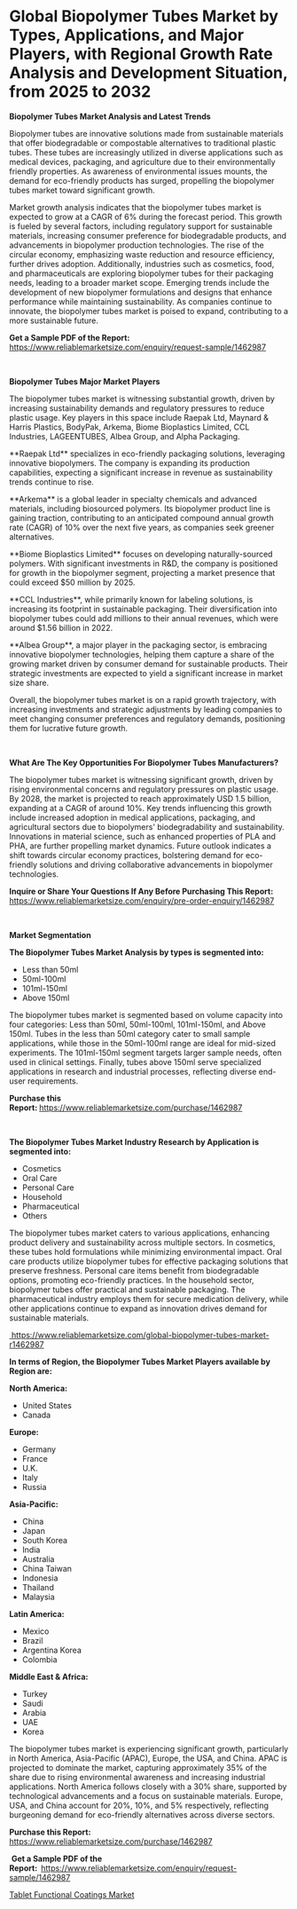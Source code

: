 <p><h1>Global Biopolymer Tubes Market by Types, Applications, and Major Players, with Regional Growth Rate Analysis and Development Situation, from 2025 to 2032</h1></p><p><strong>Biopolymer Tubes Market Analysis and Latest Trends</strong></p>
<p><p>Biopolymer tubes are innovative solutions made from sustainable materials that offer biodegradable or compostable alternatives to traditional plastic tubes. These tubes are increasingly utilized in diverse applications such as medical devices, packaging, and agriculture due to their environmentally friendly properties. As awareness of environmental issues mounts, the demand for eco-friendly products has surged, propelling the biopolymer tubes market toward significant growth.</p><p>Market growth analysis indicates that the biopolymer tubes market is expected to grow at a CAGR of 6% during the forecast period. This growth is fueled by several factors, including regulatory support for sustainable materials, increasing consumer preference for biodegradable products, and advancements in biopolymer production technologies. The rise of the circular economy, emphasizing waste reduction and resource efficiency, further drives adoption. Additionally, industries such as cosmetics, food, and pharmaceuticals are exploring biopolymer tubes for their packaging needs, leading to a broader market scope. Emerging trends include the development of new biopolymer formulations and designs that enhance performance while maintaining sustainability. As companies continue to innovate, the biopolymer tubes market is poised to expand, contributing to a more sustainable future.</p></p>
<p><strong>Get a Sample PDF of the Report:&nbsp;</strong> <a href="https://www.reliablemarketsize.com/enquiry/request-sample/1462987?utm_campaign=2186&utm_medium=2&utm_source=Github&utm_content=ia&utm_term=03022025&utm_id=biopolymer-tubes">https://www.reliablemarketsize.com/enquiry/request-sample/1462987</a></p>
<p>&nbsp;</p>
<p><strong>Biopolymer Tubes Major Market Players</strong></p>
<p><p>The biopolymer tubes market is witnessing substantial growth, driven by increasing sustainability demands and regulatory pressures to reduce plastic usage. Key players in this space include Raepak Ltd, Maynard & Harris Plastics, BodyPak, Arkema, Biome Bioplastics Limited, CCL Industries, LAGEENTUBES, Albea Group, and Alpha Packaging.</p><p>**Raepak Ltd** specializes in eco-friendly packaging solutions, leveraging innovative biopolymers. The company is expanding its production capabilities, expecting a significant increase in revenue as sustainability trends continue to rise.</p><p>**Arkema** is a global leader in specialty chemicals and advanced materials, including biosourced polymers. Its biopolymer product line is gaining traction, contributing to an anticipated compound annual growth rate (CAGR) of 10% over the next five years, as companies seek greener alternatives.</p><p>**Biome Bioplastics Limited** focuses on developing naturally-sourced polymers. With significant investments in R&D, the company is positioned for growth in the biopolymer segment, projecting a market presence that could exceed $50 million by 2025.</p><p>**CCL Industries**, while primarily known for labeling solutions, is increasing its footprint in sustainable packaging. Their diversification into biopolymer tubes could add millions to their annual revenues, which were around $1.56 billion in 2022.</p><p>**Albea Group**, a major player in the packaging sector, is embracing innovative biopolymer technologies, helping them capture a share of the growing market driven by consumer demand for sustainable products. Their strategic investments are expected to yield a significant increase in market size share.</p><p>Overall, the biopolymer tubes market is on a rapid growth trajectory, with increasing investments and strategic adjustments by leading companies to meet changing consumer preferences and regulatory demands, positioning them for lucrative future growth.</p></p>
<p>&nbsp;</p>
<p><strong>What Are The Key Opportunities For Biopolymer Tubes Manufacturers?</strong></p>
<p><p>The biopolymer tubes market is witnessing significant growth, driven by rising environmental concerns and regulatory pressures on plastic usage. By 2028, the market is projected to reach approximately USD 1.5 billion, expanding at a CAGR of around 10%. Key trends influencing this growth include increased adoption in medical applications, packaging, and agricultural sectors due to biopolymers' biodegradability and sustainability. Innovations in material science, such as enhanced properties of PLA and PHA, are further propelling market dynamics. Future outlook indicates a shift towards circular economy practices, bolstering demand for eco-friendly solutions and driving collaborative advancements in biopolymer technologies.</p></p>
<p><strong>Inquire or Share Your Questions If Any Before Purchasing This Report:</strong> <a href="https://www.reliablemarketsize.com/enquiry/pre-order-enquiry/1462987?utm_campaign=2186&utm_medium=2&utm_source=Github&utm_content=ia&utm_term=03022025&utm_id=biopolymer-tubes">https://www.reliablemarketsize.com/enquiry/pre-order-enquiry/1462987</a></p>
<p>&nbsp;</p>
<p><strong>Market Segmentation</strong></p>
<p><strong>The Biopolymer Tubes Market Analysis by types is segmented into:</strong></p>
<p><ul><li>Less than 50ml</li><li>50ml-100ml</li><li>101ml-150ml</li><li>Above 150ml</li></ul></p>
<p><p>The biopolymer tubes market is segmented based on volume capacity into four categories: Less than 50ml, 50ml-100ml, 101ml-150ml, and Above 150ml. Tubes in the less than 50ml category cater to small sample applications, while those in the 50ml-100ml range are ideal for mid-sized experiments. The 101ml-150ml segment targets larger sample needs, often used in clinical settings. Finally, tubes above 150ml serve specialized applications in research and industrial processes, reflecting diverse end-user requirements.</p></p>
<p><strong>Purchase this Report:&nbsp;</strong><a href="https://www.reliablemarketsize.com/purchase/1462987?utm_campaign=2186&utm_medium=2&utm_source=Github&utm_content=ia&utm_term=03022025&utm_id=biopolymer-tubes">https://www.reliablemarketsize.com/purchase/1462987</a></p>
<p>&nbsp;</p>
<p><strong>The Biopolymer Tubes Market Industry Research by Application is segmented into:</strong></p>
<p><ul><li>Cosmetics</li><li>Oral Care</li><li>Personal Care</li><li>Household</li><li>Pharmaceutical</li><li>Others</li></ul></p>
<p><p>The biopolymer tubes market caters to various applications, enhancing product delivery and sustainability across multiple sectors. In cosmetics, these tubes hold formulations while minimizing environmental impact. Oral care products utilize biopolymer tubes for effective packaging solutions that preserve freshness. Personal care items benefit from biodegradable options, promoting eco-friendly practices. In the household sector, biopolymer tubes offer practical and sustainable packaging. The pharmaceutical industry employs them for secure medication delivery, while other applications continue to expand as innovation drives demand for sustainable materials.</p></p>
<p><a href="https://www.reliablemarketsize.com/global-biopolymer-tubes-market-r1462987?utm_campaign=2186&utm_medium=2&utm_source=Github&utm_content=ia&utm_term=03022025&utm_id=biopolymer-tubes">&nbsp;https://www.reliablemarketsize.com/global-biopolymer-tubes-market-r1462987</a></p>
<p><strong>In terms of Region, the Biopolymer Tubes Market Players available by Region are:</strong></p>
<p>
    <p> <strong> North America: </strong>
        <ul>
            <li>United States</li>
            <li>Canada</li>
        </ul>
        </p> 
    <p> <strong> Europe: </strong>
        <ul>
            <li>Germany</li>
            <li>France</li>
            <li>U.K.</li>
            <li>Italy</li>
            <li>Russia</li>
        </ul>
        </p> 
    <p> <strong> Asia-Pacific: </strong>
        <ul>
            <li>China</li>
            <li>Japan</li>
            <li>South Korea</li>
            <li>India</li>
            <li>Australia</li>
            <li>China Taiwan</li>
            <li>Indonesia</li>
            <li>Thailand</li>
            <li>Malaysia</li>
        </ul>
        </p> 
    <p> <strong> Latin America: </strong>
        <ul>
            <li>Mexico</li>
            <li>Brazil</li>
            <li>Argentina Korea</li>
            <li>Colombia</li>
        </ul>
        </p> 
    <p> <strong> Middle East & Africa: </strong>
        <ul>
            <li>Turkey</li>
            <li>Saudi</li>
            <li>Arabia</li>
            <li>UAE</li>
            <li>Korea</li>
        </ul>
    </p>
    </p>
<p><p>The biopolymer tubes market is experiencing significant growth, particularly in North America, Asia-Pacific (APAC), Europe, the USA, and China. APAC is projected to dominate the market, capturing approximately 35% of the share due to rising environmental awareness and increasing industrial applications. North America follows closely with a 30% share, supported by technological advancements and a focus on sustainable materials. Europe, USA, and China account for 20%, 10%, and 5% respectively, reflecting burgeoning demand for eco-friendly alternatives across diverse sectors.</p></p>
<p><strong>Purchase this Report: </strong><a href="https://www.reliablemarketsize.com/purchase/1462987?utm_campaign=2186&utm_medium=2&utm_source=Github&utm_content=ia&utm_term=03022025&utm_id=biopolymer-tubes">https://www.reliablemarketsize.com/purchase/1462987</a></p>
<p>&nbsp;<strong>Get a Sample PDF of the Report:&nbsp;&nbsp;</strong><a href="https://www.reliablemarketsize.com/enquiry/request-sample/1462987?utm_campaign=2186&utm_medium=2&utm_source=Github&utm_content=ia&utm_term=03022025&utm_id=biopolymer-tubes">https://www.reliablemarketsize.com/enquiry/request-sample/1462987</a></p>
<p><strong></strong></p>
<p><p><a href="https://github.com/abbislposival/Market-Research-Report-List-1/blob/main/tablet-functional-coatings-market.md?utm_campaign=2186&utm_medium=2&utm_source=Github&utm_content=ia&utm_term=03022025&utm_id=biopolymer-tubes">Tablet Functional Coatings Market</a></p></p>